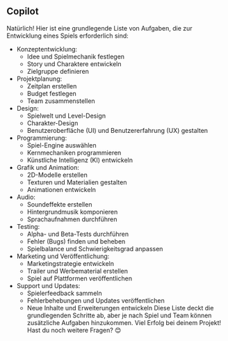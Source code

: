 ## Copilot
Natürlich! Hier ist eine grundlegende Liste von Aufgaben, die zur Entwicklung eines Spiels erforderlich sind:
- Konzeptentwicklung:
    - Idee und Spielmechanik festlegen
    - Story und Charaktere entwickeln
    - Zielgruppe definieren
- Projektplanung:
    - Zeitplan erstellen
    - Budget festlegen
    - Team zusammenstellen
- Design:
    - Spielwelt und Level-Design
    - Charakter-Design
    - Benutzeroberfläche (UI) und Benutzererfahrung (UX) gestalten
- Programmierung:
    - Spiel-Engine auswählen
    - Kernmechaniken programmieren
    - Künstliche Intelligenz (KI) entwickeln
- Grafik und Animation:
    - 2D-Modelle erstellen
    - Texturen und Materialien gestalten
    - Animationen entwickeln
- Audio:
    - Soundeffekte erstellen
    - Hintergrundmusik komponieren
    - Sprachaufnahmen durchführen
- Testing:
    - Alpha- und Beta-Tests durchführen
    - Fehler (Bugs) finden und beheben
    - Spielbalance und Schwierigkeitsgrad anpassen
- Marketing und Veröffentlichung:
    - Marketingstrategie entwickeln
    - Trailer und Werbematerial erstellen
    - Spiel auf Plattformen veröffentlichen
- Support und Updates:
    - Spielerfeedback sammeln
    - Fehlerbehebungen und Updates veröffentlichen
    - Neue Inhalte und Erweiterungen entwickeln
Diese Liste deckt die grundlegenden Schritte ab, aber je nach Spiel und Team können zusätzliche Aufgaben hinzukommen. Viel Erfolg bei deinem Projekt! Hast du noch weitere Fragen? 😊
